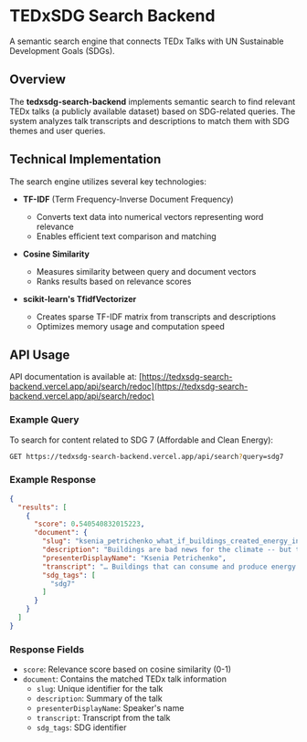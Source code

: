 # TEDxSDG Search Backend

A semantic search engine that connects TEDx Talks with UN Sustainable Development Goals (SDGs).

## Overview

The **tedxsdg-search-backend** implements semantic search to find relevant TEDx talks (a publicly available dataset) based on SDG-related queries. The system analyzes talk transcripts and descriptions to match them with SDG themes and user queries.

## Technical Implementation

The search engine utilizes several key technologies:

* **TF-IDF** (Term Frequency-Inverse Document Frequency)
  * Converts text data into numerical vectors representing word relevance
  * Enables efficient text comparison and matching

* **Cosine Similarity**
  * Measures similarity between query and document vectors
  * Ranks results based on relevance scores

* **scikit-learn's TfidfVectorizer**
  * Creates sparse TF-IDF matrix from transcripts and descriptions
  * Optimizes memory usage and computation speed

## API Usage

API documentation is available at: [https://tedxsdg-search-backend.vercel.app/api/search/redoc](https://tedxsdg-search-backend.vercel.app/api/search/redoc)

### Example Query

To search for content related to SDG 7 (Affordable and Clean Energy):

```bash
GET https://tedxsdg-search-backend.vercel.app/api/search?query=sdg7
```

### Example Response

```json
{
  "results": [
    {
      "score": 0.540540832015223,
      "document": {
        "slug": "ksenia_petrichenko_what_if_buildings_created_energy_instead_of_consuming_it",
        "description": "Buildings are bad news for the climate -- but they don't have to be…",
        "presenterDisplayName": "Ksenia Petrichenko",
        "transcript": "… Buildings that can consume and produce energy efficiently, interact with a smart grid and respond to its signals, providing flexibility and bringing us closer to our climate targets… ",
        "sdg_tags": [
          "sdg7"
        ]
      }
    }
  ]
}
```

### Response Fields

* `score`: Relevance score based on cosine similarity (0-1)
* `document`: Contains the matched TEDx talk information
  * `slug`: Unique identifier for the talk
  * `description`: Summary of the talk
  * `presenterDisplayName`: Speaker's name
  * `transcript`: Transcript from the talk
  * `sdg_tags`: SDG identifier
